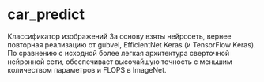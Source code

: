 # car_predict
Классификатор изображений
За основу взяты нейросеть, вернее повторная реализацию от gubvel, EfficientNet Keras (и TensorFlow Keras). 
По сравнению с исходной более легкая архитектура сверточной нейронной сети, обеспечивает высочайшую точность с меньшим количеством параметров и FLOPS в ImageNet.
